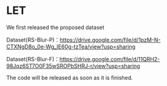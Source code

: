 # LET
We first released the proposed dataset

Dataset(RS-Blur-P)：https://drive.google.com/file/d/1pzM-N-CTXNgD8o_0e-Wg_IE60g-tzTea/view?usp=sharing

Dataset(RS-Blur-F)：https://drive.google.com/file/d/11QRH2-98Jqz6ST7O0F35wSROPbSHRJ-r/view?usp=sharing


The code will be released as soon as it is finished.
